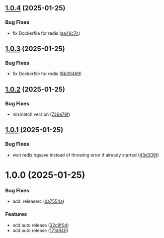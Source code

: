 ## [1.0.4](https://github.com/pandeptwidyaop/bekup/compare/v1.0.3...v1.0.4) (2025-01-25)


### Bug Fixes

* fix Dockerfile for redis ([aa48c7c](https://github.com/pandeptwidyaop/bekup/commit/aa48c7cd48a4d5df38406925ec81027929546d79))

## [1.0.3](https://github.com/pandeptwidyaop/bekup/compare/v1.0.2...v1.0.3) (2025-01-25)


### Bug Fixes

* fix Dockerfile for redis ([8b00469](https://github.com/pandeptwidyaop/bekup/commit/8b004697cb03b7c4bdb46361c79c3a75d4abb283))

## [1.0.2](https://github.com/pandeptwidyaop/bekup/compare/v1.0.1...v1.0.2) (2025-01-25)


### Bug Fixes

* mismatch version ([736e79f](https://github.com/pandeptwidyaop/bekup/commit/736e79ff5cc613701cc415c8d45af7e41349cd2e))

## [1.0.1](https://github.com/pandeptwidyaop/bekup/compare/v1.0.0...v1.0.1) (2025-01-25)


### Bug Fixes

* wait redis bgsave instead of throwing error if already started ([43d309f](https://github.com/pandeptwidyaop/bekup/commit/43d309f5c7e70492076a4c6586781f743d33f214))

# 1.0.0 (2025-01-25)


### Bug Fixes

* add .releaserc ([da7554a](https://github.com/pandeptwidyaop/bekup/commit/da7554a4ee465c28d45b2e27bad322a8a38cfe27))


### Features

* add auto release ([32c8f0d](https://github.com/pandeptwidyaop/bekup/commit/32c8f0d6b5f3752657d448b839442ccf57de7b16))
* add auto release ([171d640](https://github.com/pandeptwidyaop/bekup/commit/171d6402957e257225258fae8e50cb5153e07d0f))
